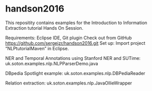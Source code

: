 # handson2016

This repositity contains examples for the Introduction to Information Extraction tutorial Hands On Session.

Requirements: Eclipse IDE, Git plugin
Check out from GitHub https://github.com/sergejzr/handson2016.git 
Set up: Import project “NLPtutorialMaven” in Eclipse.

NER and Temporal Annotations using Stanford NER and SUTime: uk.soton.examples.nlp.NLPParserDemo.java

DBpedia Spotlight example: uk.soton.examples.nlp.DBPediaReader 

Relation extraction: uk.soton.examples.nlp.JavaOllieWrapper 
